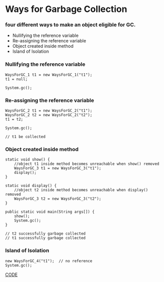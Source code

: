 # Ways for Garbage Collection


### four different ways to make an object eligible for GC.

* Nullifying the reference variable
* Re-assigning the reference variable
* Object created inside method
* Island of Isolation


### Nullifying the reference variable

```
WaysForGC_1 t1 = new WaysForGC_1("t1");
t1 = null;

System.gc();
```


### Re-assigning the reference variable

```
WaysForGC_2 t1 = new WaysForGC_2("t1");
WaysForGC_2 t2 = new WaysForGC_2("t2");
t1 = t2;

System.gc();

// t1 be collected
```


### Object created inside method

```
static void show() {
    //object t1 inside method becomes unreachable when show() removed
    WaysForGC_3 t1 = new WaysForGC_3("t1");
    display();
}

static void display() {
    //object t2 inside method becomes unreachable when display() removed
    WaysForGC_3 t2 = new WaysForGC_3("t2");
}

public static void main(String args[]) {
    show();
    System.gc();
}

// t2 successfully garbage collected
// t1 successfully garbage collected
```


### Island of Isolation

```
new WaysForGC_4("t1");  // no reference
System.gc();
```


[CODE](https://github.com/guyc1812/Tony/blob/master/src/main/java/com/avengers/tony/JavaBasic/reference/code)
